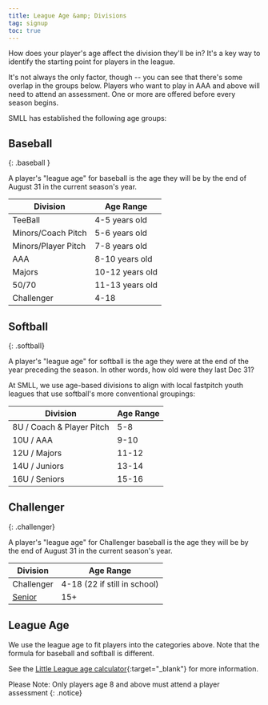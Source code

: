 ```yaml
---
title: League Age &amp; Divisions
tag: signup
toc: true
---
```


How does your player's age affect the division they'll be in?
It's a key way to identify the starting point for players in
the league.

It's not always the only factor, though -- you can see that
there's some overlap in the groups below.  Players who want
to play in AAA and above will need to attend an assessment.
One or more are offered before every season begins.

SMLL has established the following age groups:

## <span class="baseball">Baseball</span>
{: .baseball }

A player's "league age" for baseball is the age they will be by the end of August 31
in the current season's year.

| Division                | Age Range
|-------------------------|---------------------
| TeeBall                 | 4-5 years old
| Minors/Coach Pitch      | 5-6 years old
| Minors/Player Pitch     | 7-8 years old
| AAA                     | 8-10 years old
| Majors                  | 10-12 years old
| 50/70                   | 11-13 years old
| Challenger              | 4-18

## <span class="softball">Softball</span>
{: .softball}

A player's "league age" for softball is the age they were at the end of the 
year preceding the season. In other words, how old were they last Dec 31?

At SMLL, we use age-based divisions to align with local fastpitch youth leagues
that use softball's more conventional groupings:

| Division                  | Age Range
|---------------------------|---------------------
| 8U / Coach & Player Pitch | 5-8
| 10U / AAA                 | 9-10
| 12U / Majors              | 11-12
| 14U / Juniors             | 13-14
| 16U / Seniors             | 15-16

## <span class="challenger">Challenger</span>
{: .challenger}

A player's "league age" for Challenger baseball is the age they will be by the end
of August 31 in the current season's year.

| Division                  | Age Range
|---------------------------|---------------------
| Challenger                | 4-18 (22 if still in school)
| [Senior](https://www.littleleague.org/play-little-league/challenger/senior-division/) | 15+

## League Age

We use the league age to fit players into the categories above. Note that the
formula for baseball and softball is different.

See the [Little League age calculator](https://www.littleleague.org/play-little-league/determine-league-age/){:target="_blank"}
for more information.

Please Note: Only players age 8 and above must attend a player assessment
{: .notice}
